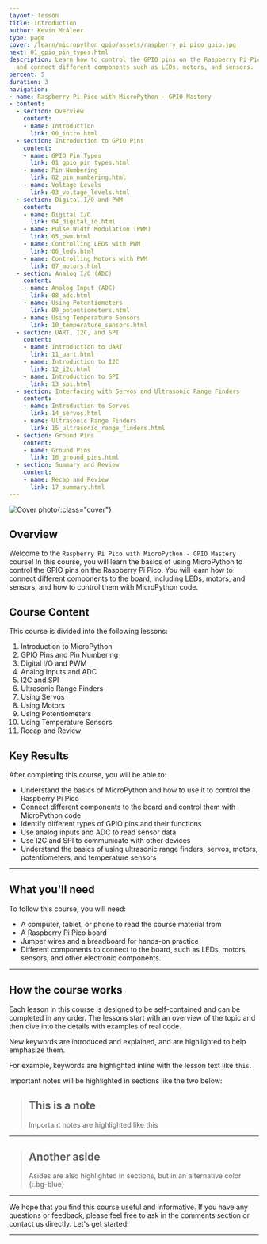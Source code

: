 ```yaml
---
layout: lesson
title: Introduction
author: Kevin McAleer
type: page
cover: /learn/micropython_gpio/assets/raspberry_pi_pico_gpio.jpg
next: 01_gpio_pin_types.html
description: Learn how to control the GPIO pins on the Raspberry Pi Pico with MicroPython,
  and connect different components such as LEDs, motors, and sensors.
percent: 5
duration: 3
navigation:
- name: Raspberry Pi Pico with MicroPython - GPIO Mastery
- content:
  - section: Overview
    content:
    - name: Introduction
      link: 00_intro.html
  - section: Introduction to GPIO Pins
    content:
    - name: GPIO Pin Types
      link: 01_gpio_pin_types.html
    - name: Pin Numbering
      link: 02_pin_numbering.html
    - name: Voltage Levels
      link: 03_voltage_levels.html
  - section: Digital I/O and PWM
    content:
    - name: Digital I/O
      link: 04_digital_io.html
    - name: Pulse Width Modulation (PWM)
      link: 05_pwm.html
    - name: Controlling LEDs with PWM
      link: 06_leds.html
    - name: Controlling Motors with PWM
      link: 07_motors.html
  - section: Analog I/O (ADC)
    content:
    - name: Analog Input (ADC)
      link: 08_adc.html
    - name: Using Potentiometers
      link: 09_potentiometers.html
    - name: Using Temperature Sensors
      link: 10_temperature_sensors.html
  - section: UART, I2C, and SPI
    content:
    - name: Introduction to UART
      link: 11_uart.html
    - name: Introduction to I2C
      link: 12_i2c.html
    - name: Introduction to SPI
      link: 13_spi.html
  - section: Interfacing with Servos and Ultrasonic Range Finders
    content:
    - name: Introduction to Servos
      link: 14_servos.html
    - name: Ultrasonic Range Finders
      link: 15_ultrasonic_range_finders.html
  - section: Ground Pins
    content:
    - name: Ground Pins
      link: 16_ground_pins.html
  - section: Summary and Review
    content:
    - name: Recap and Review
      link: 17_summary.html
---
```



![Cover photo]({{page.cover}}){:class="cover"}

## Overview

Welcome to the `Raspberry Pi Pico with MicroPython - GPIO Mastery` course! In this course, you will learn the basics of using MicroPython to control the GPIO pins on the Raspberry Pi Pico. You will learn how to connect different components to the board, including LEDs, motors, and sensors, and how to control them with MicroPython code.

## Course Content

This course is divided into the following lessons:

1. Introduction to MicroPython
2. GPIO Pins and Pin Numbering
3. Digital I/O and PWM
4. Analog Inputs and ADC
5. I2C and SPI
6. Ultrasonic Range Finders
7. Using Servos
8. Using Motors
9. Using Potentiometers
10. Using Temperature Sensors
11. Recap and Review

## Key Results

After completing this course, you will be able to:

* Understand the basics of MicroPython and how to use it to control the Raspberry Pi Pico
* Connect different components to the board and control them with MicroPython code
* Identify different types of GPIO pins and their functions
* Use analog inputs and ADC to read sensor data
* Use I2C and SPI to communicate with other devices
* Understand the basics of using ultrasonic range finders, servos, motors, potentiometers, and temperature sensors

---

## What you'll need

To follow this course, you will need:

* A computer, tablet, or phone to read the course material from
* A Raspberry Pi Pico board
* Jumper wires and a breadboard for hands-on practice
* Different components to connect to the board, such as LEDs, motors, sensors, and other electronic components.

---

## How the course works

Each lesson in this course is designed to be self-contained and can be completed in any order. The lessons start with an overview of the topic and then dive into the details with examples of real code.

New keywords are introduced and explained, and are highlighted to help emphasize them.

For example, keywords are highlighted inline with the lesson text like `this`.

Important notes will be highlighted in sections like the two below:

> ## This is a note
>
> Important notes are highlighted like this

---

> ## Another aside
>
> Asides are also highlighted in sections, but in an alternative color
{:.bg-blue}

---

We hope that you find this course useful and informative. If you have any questions or feedback, please feel free to ask in the comments section or contact us directly. Let's get started!

---
